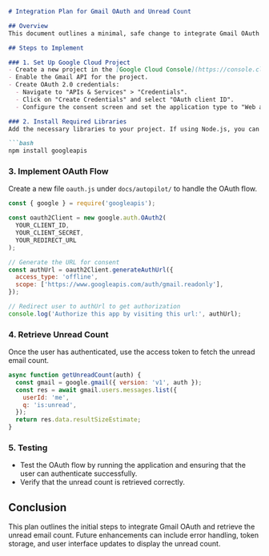 ```markdown
# Integration Plan for Gmail OAuth and Unread Count

## Overview
This document outlines a minimal, safe change to integrate Gmail OAuth for user authentication and to retrieve the unread email count from the user's Gmail account. The goal is to enhance user experience by allowing them to access their unread email count directly from our application.

## Steps to Implement

### 1. Set Up Google Cloud Project
- Create a new project in the [Google Cloud Console](https://console.cloud.google.com/).
- Enable the Gmail API for the project.
- Create OAuth 2.0 credentials:
  - Navigate to "APIs & Services" > "Credentials".
  - Click on "Create Credentials" and select "OAuth client ID".
  - Configure the consent screen and set the application type to "Web application".

### 2. Install Required Libraries
Add the necessary libraries to your project. If using Node.js, you can install the `googleapis` package:

```bash
npm install googleapis
```

### 3. Implement OAuth Flow
Create a new file `oauth.js` under `docs/autopilot/` to handle the OAuth flow.

```javascript
const { google } = require('googleapis');

const oauth2Client = new google.auth.OAuth2(
  YOUR_CLIENT_ID,
  YOUR_CLIENT_SECRET,
  YOUR_REDIRECT_URL
);

// Generate the URL for consent
const authUrl = oauth2Client.generateAuthUrl({
  access_type: 'offline',
  scope: ['https://www.googleapis.com/auth/gmail.readonly'],
});

// Redirect user to authUrl to get authorization
console.log('Authorize this app by visiting this url:', authUrl);
```

### 4. Retrieve Unread Count
Once the user has authenticated, use the access token to fetch the unread email count.

```javascript
async function getUnreadCount(auth) {
  const gmail = google.gmail({ version: 'v1', auth });
  const res = await gmail.users.messages.list({
    userId: 'me',
    q: 'is:unread',
  });
  return res.data.resultSizeEstimate;
}
```

### 5. Testing
- Test the OAuth flow by running the application and ensuring that the user can authenticate successfully.
- Verify that the unread count is retrieved correctly.

## Conclusion
This plan outlines the initial steps to integrate Gmail OAuth and retrieve the unread email count. Future enhancements can include error handling, token storage, and user interface updates to display the unread count.
```

